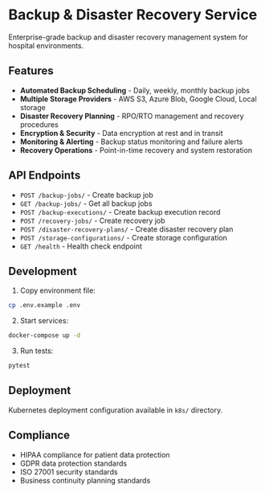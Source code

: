 # Backup & Disaster Recovery Service

Enterprise-grade backup and disaster recovery management system for hospital environments.

## Features
- **Automated Backup Scheduling** - Daily, weekly, monthly backup jobs
- **Multiple Storage Providers** - AWS S3, Azure Blob, Google Cloud, Local storage
- **Disaster Recovery Planning** - RPO/RTO management and recovery procedures
- **Encryption & Security** - Data encryption at rest and in transit
- **Monitoring & Alerting** - Backup status monitoring and failure alerts
- **Recovery Operations** - Point-in-time recovery and system restoration

## API Endpoints
- `POST /backup-jobs/` - Create backup job
- `GET /backup-jobs/` - Get all backup jobs
- `POST /backup-executions/` - Create backup execution record
- `POST /recovery-jobs/` - Create recovery job
- `POST /disaster-recovery-plans/` - Create disaster recovery plan
- `POST /storage-configurations/` - Create storage configuration
- `GET /health` - Health check endpoint

## Development

1. Copy environment file:
```bash
cp .env.example .env
```

2. Start services:
```bash
docker-compose up -d
```

3. Run tests:
```bash
pytest
```

## Deployment

Kubernetes deployment configuration available in `k8s/` directory.

## Compliance

- HIPAA compliance for patient data protection
- GDPR data protection standards
- ISO 27001 security standards
- Business continuity planning standards
